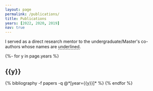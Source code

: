 ```yaml
---
layout: page
permalink: /publications/
title: Publications
years: [2022, 2020, 2019]
nav: true
---
```

<!-- _pages/publications.md -->
<div class="publications">

I served as a direct research mentor to the undergraduate/Master's co-authors whose names are <span style="border-bottom: 1px dashed;">underlined</span>. 

{%- for y in page.years %}
  <h2 class="year">{{y}}</h2>
  {% bibliography -f papers -q @*[year={{y}}]* %}
{% endfor %}

</div>
